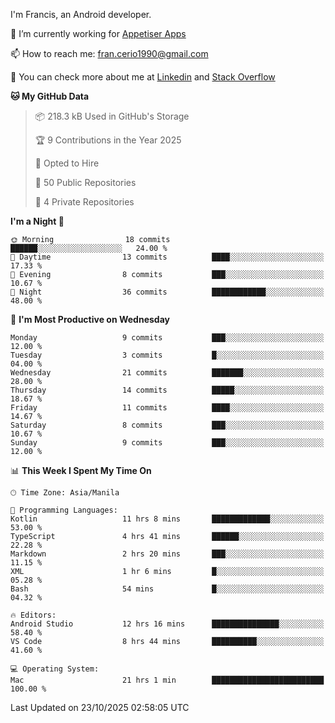 
I'm Francis, an Android developer.

🔭 I’m currently working for [Appetiser Apps](http://appetiser.com.au)

📫 How to reach me: fran.cerio1990@gmail.com

👀 You can check more about me at [Linkedin](https://www.linkedin.com/in/francerio/) and [Stack Overflow](https://stackoverflow.com/users/1614267/fran-ceriu)



<!--START_SECTION:waka-->
**🐱 My GitHub Data** 

> 📦 218.3 kB Used in GitHub's Storage 
 > 
> 🏆 9 Contributions in the Year 2025
 > 
> 💼 Opted to Hire
 > 
> 📜 50 Public Repositories 
 > 
> 🔑 4 Private Repositories 
 > 
**I'm a Night 🦉** 

```text
🌞 Morning                18 commits          ██████░░░░░░░░░░░░░░░░░░░   24.00 % 
🌆 Daytime                13 commits          ████░░░░░░░░░░░░░░░░░░░░░   17.33 % 
🌃 Evening                8 commits           ███░░░░░░░░░░░░░░░░░░░░░░   10.67 % 
🌙 Night                  36 commits          ████████████░░░░░░░░░░░░░   48.00 % 
```
📅 **I'm Most Productive on Wednesday** 

```text
Monday                   9 commits           ███░░░░░░░░░░░░░░░░░░░░░░   12.00 % 
Tuesday                  3 commits           █░░░░░░░░░░░░░░░░░░░░░░░░   04.00 % 
Wednesday                21 commits          ███████░░░░░░░░░░░░░░░░░░   28.00 % 
Thursday                 14 commits          █████░░░░░░░░░░░░░░░░░░░░   18.67 % 
Friday                   11 commits          ████░░░░░░░░░░░░░░░░░░░░░   14.67 % 
Saturday                 8 commits           ███░░░░░░░░░░░░░░░░░░░░░░   10.67 % 
Sunday                   9 commits           ███░░░░░░░░░░░░░░░░░░░░░░   12.00 % 
```


📊 **This Week I Spent My Time On** 

```text
🕑︎ Time Zone: Asia/Manila

💬 Programming Languages: 
Kotlin                   11 hrs 8 mins       █████████████░░░░░░░░░░░░   53.00 % 
TypeScript               4 hrs 41 mins       ██████░░░░░░░░░░░░░░░░░░░   22.28 % 
Markdown                 2 hrs 20 mins       ███░░░░░░░░░░░░░░░░░░░░░░   11.15 % 
XML                      1 hr 6 mins         █░░░░░░░░░░░░░░░░░░░░░░░░   05.28 % 
Bash                     54 mins             █░░░░░░░░░░░░░░░░░░░░░░░░   04.32 % 

🔥 Editors: 
Android Studio           12 hrs 16 mins      ███████████████░░░░░░░░░░   58.40 % 
VS Code                  8 hrs 44 mins       ██████████░░░░░░░░░░░░░░░   41.60 % 

💻 Operating System: 
Mac                      21 hrs 1 min        █████████████████████████   100.00 % 
```


 Last Updated on 23/10/2025 02:58:05 UTC
<!--END_SECTION:waka-->

